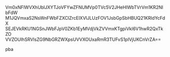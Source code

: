 Vm0xNFlWVXhUblJXYTJoVFYwZFNUMVp0TVc5V2JHeHlWbTVrVm1KR2NIbFdW
M1JQVmxaS2NsWnFWbFZXClZrcElXVlJLUzFOV1JsbGpSbHBUQ21KRldYcFdX
SEJEVkRKU1NGSnJWbFJpV0ZKb1EyMVdjVkZVVmxKTgpiVkl6V1hwR2QxTkZO
VVZOUlhSRVlsZG9NbGRZWXpsUVVXOUxaRmR3TUFvS1pIVjUKCnVrZA==

pba